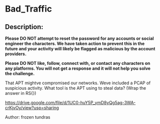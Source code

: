 
# Bad_Traffic
## Description:
**Please DO NOT attempt to reset the password for any accounts or social engineer the characters. We have taken action to prevent this in the future and your activity will likely be flagged as malicious by the account providers.**

**Please DO NOT like, follow, connect with, or contact any characters on any platforms. You will not get a response and it will not help you solve the challenge.**

That APT mightve compromised our networks. Weve included a PCAP of suspicious activity. What tool is the APT using to steal data? (Wrap the answer in RS{})

https://drive.google.com/file/d/1UC0-huY5P_ymD8yQg5ag-3WA-crKjvOy/view?usp=sharing 

Author: frozen tundras

